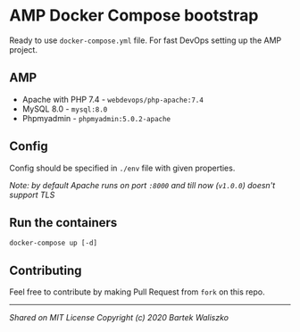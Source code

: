 # AMP Docker Compose bootstrap
Ready to use `docker-compose.yml` file. For fast DevOps setting up the AMP project.

## AMP
* Apache with PHP 7.4 - `webdevops/php-apache:7.4`
* MySQL 8.0 - `mysql:8.0`
* Phpmyadmin - `phpmyadmin:5.0.2-apache`

## Config
Config should be specified in `./env` file with given properties.

_Note: by default Apache runs on port `:8000` and till now  (`v1.0.0`) doesn't support TLS_
## Run the containers
```
docker-compose up [-d]
```

## Contributing
Feel free to contribute by making Pull Request from `fork` on this repo.

***
_Shared on MIT License Copyright (c) 2020 Bartek Waliszko_


